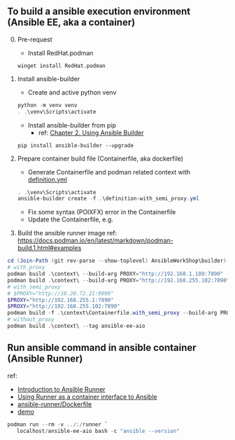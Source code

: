 ## To build a ansible execution environment (Ansible EE, aka a container)
0. Pre-request
   - Install RedHat.podman
    ```
    winget install RedHat.podman
    ```

1. Install ansible-builder
   - Create and active python venv
    ```powershell
    python -m venv venv
    . .\venv\Scripts\activate
    ```
   - Install ansible-builder from pip
     - ref: [Chapter 2. Using Ansible Builder](https://access.redhat.com/documentation/en-us/red_hat_ansible_automation_platform/2.0-ea/html-single/ansible_builder_guide/index)

    ```
    pip install ansible-builder --upgrade
    ```

2. Prepare container build file (Containerfile, aka dockerfile)
   - Generate Containerfile and podman related context with [definition.yml](definition.yml)
   ```powershell
   . .\venv\Scripts\activate
   ansible-builder create -f .\definition-with_semi_proxy.yml 
   ```
   - Fix some syntax (POIXFX) error in the Containerfile
   - Update the Containerfile, e.g.

3. Build the ansible runner image
ref: https://docs.podman.io/en/latest/markdown/podman-build.1.html#examples
```powershell
cd (Join-Path (git rev-parse --show-toplevel) AnsibleWorkShop\builder)
# with_proxy
podman build .\context\ --build-arg PROXY="http://192.168.1.189:7890" --tag ansible-ee-aio
podman build .\context\ --build-arg PROXY="http://192.168.255.102:7890" --tag ansible-ee-aio
# with_semi_proxy
# $PROXY="http://10.20.72.21:9999"
$PROXY="http://192.168.255.1:7890"
$PROXY="http://192.168.255.102:7890"
podman build -f .\context\Containerfile.with_semi_proxy --build-arg PROXY="$PROXY" --tag ansible-ee-aio  .\context\
# without_proxy
podman build .\context\ --tag ansible-ee-aio
```

## Run ansible command in ansible container (Ansible Runner)
ref: 
 - [Introduction to Ansible Runner](https://ansible-runner.readthedocs.io/en/stable/intro/)
 - [Using Runner as a container interface to Ansible](https://ansible-runner.readthedocs.io/en/stable/container/)
 - [ansible-runner/Dockerfile](https://github.com/ansible/ansible-runner/blob/devel/Dockerfile)
 - [demo](https://github.com/ansible/ansible-runner/tree/devel/demo)

```powershell
podman run --rm -v ../:/runner `
   localhost/ansible-ee-aio bash -c "ansible --version"
```